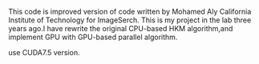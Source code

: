 This code is improved version of code written by Mohamed Aly California Institute of Technology for ImageSerch.
This is my project in the lab three years ago.I have rewrite the original CPU-based HKM algorithm,and implement GPU with GPU-based parallel algorithm.

use CUDA7.5 version.